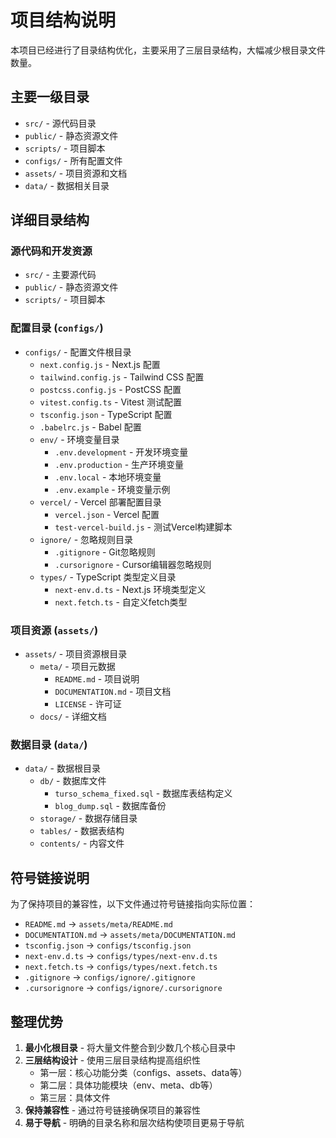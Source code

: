 # 项目结构说明

本项目已经进行了目录结构优化，主要采用了三层目录结构，大幅减少根目录文件数量。

## 主要一级目录

- `src/` - 源代码目录
- `public/` - 静态资源文件
- `scripts/` - 项目脚本
- `configs/` - 所有配置文件
- `assets/` - 项目资源和文档
- `data/` - 数据相关目录

## 详细目录结构

### 源代码和开发资源
- `src/` - 主要源代码
- `public/` - 静态资源文件
- `scripts/` - 项目脚本

### 配置目录 (`configs/`)
- `configs/` - 配置文件根目录
  - `next.config.js` - Next.js 配置
  - `tailwind.config.js` - Tailwind CSS 配置
  - `postcss.config.js` - PostCSS 配置
  - `vitest.config.ts` - Vitest 测试配置
  - `tsconfig.json` - TypeScript 配置
  - `.babelrc.js` - Babel 配置
  - `env/` - 环境变量目录
    - `.env.development` - 开发环境变量
    - `.env.production` - 生产环境变量
    - `.env.local` - 本地环境变量
    - `.env.example` - 环境变量示例
  - `vercel/` - Vercel 部署配置目录
    - `vercel.json` - Vercel 配置
    - `test-vercel-build.js` - 测试Vercel构建脚本
  - `ignore/` - 忽略规则目录
    - `.gitignore` - Git忽略规则
    - `.cursorignore` - Cursor编辑器忽略规则
  - `types/` - TypeScript 类型定义目录
    - `next-env.d.ts` - Next.js 环境类型定义
    - `next.fetch.ts` - 自定义fetch类型

### 项目资源 (`assets/`)
- `assets/` - 项目资源根目录
  - `meta/` - 项目元数据
    - `README.md` - 项目说明
    - `DOCUMENTATION.md` - 项目文档
    - `LICENSE` - 许可证
  - `docs/` - 详细文档

### 数据目录 (`data/`)
- `data/` - 数据根目录
  - `db/` - 数据库文件
    - `turso_schema_fixed.sql` - 数据库表结构定义
    - `blog_dump.sql` - 数据库备份
  - `storage/` - 数据存储目录
  - `tables/` - 数据表结构
  - `contents/` - 内容文件

## 符号链接说明

为了保持项目的兼容性，以下文件通过符号链接指向实际位置：

- `README.md` → `assets/meta/README.md`
- `DOCUMENTATION.md` → `assets/meta/DOCUMENTATION.md`
- `tsconfig.json` → `configs/tsconfig.json`
- `next-env.d.ts` → `configs/types/next-env.d.ts`
- `next.fetch.ts` → `configs/types/next.fetch.ts`
- `.gitignore` → `configs/ignore/.gitignore`
- `.cursorignore` → `configs/ignore/.cursorignore`

## 整理优势

1. **最小化根目录** - 将大量文件整合到少数几个核心目录中
2. **三层结构设计** - 使用三层目录结构提高组织性
   - 第一层：核心功能分类（configs、assets、data等）
   - 第二层：具体功能模块（env、meta、db等）
   - 第三层：具体文件
3. **保持兼容性** - 通过符号链接确保项目的兼容性
4. **易于导航** - 明确的目录名称和层次结构使项目更易于导航 